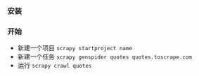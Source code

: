 ### 安装

### 开始
- 新建一个项目
`scrapy startproject name`
- 新建一个任务
`scrapy genspider quotes quotes.toscrape.com`
- 运行
`scrapy crawl quotes`
